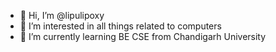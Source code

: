 - 👋 Hi, I’m @lipulipoxy
- 👀 I’m interested in all things related to computers
- 🌱 I’m currently learning BE CSE from Chandigarh University

<!---
lipulipoxy/lipulipoxy is a ✨ special ✨ repository because its `README.md` (this file) appears on your GitHub profile.
You can click the Preview link to take a look at your changes.
--->
